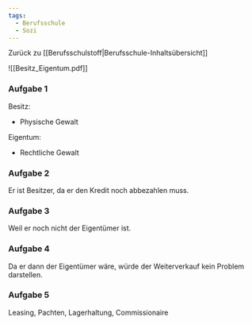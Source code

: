 ```yaml
---
tags:
  - Berufsschule
  - Sozi
---
```

Zurück zu [[Berufsschulstoff|Berufsschule-Inhaltsübersicht]]

![[Besitz_Eigentum.pdf]]

### Aufgabe 1

Besitz:
- Physische Gewalt

Eigentum:
- Rechtliche Gewalt

### Aufgabe 2

Er ist Besitzer, da er den Kredit noch abbezahlen muss.

### Aufgabe 3

Weil er noch nicht der Eigentümer ist.

### Aufgabe 4

Da er dann der Eigentümer wäre, würde der Weiterverkauf kein Problem darstellen.

### Aufgabe 5

Leasing, Pachten, Lagerhaltung, Commissionaire